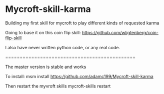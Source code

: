 # Mycroft-skill-karma
Building my first skill for mycroft to play different kinds of requested karma

Going to base it on this coin flip skill: https://github.com/wligtenberg/coin-flip-skill

I also have never written python code, or any real code.

=============================================

The master version is stable and works

To install:
msm install https://github.com/adamc199/Mycroft-skill-karma

Then restart the myvroft skills
mycroft-skills restart
